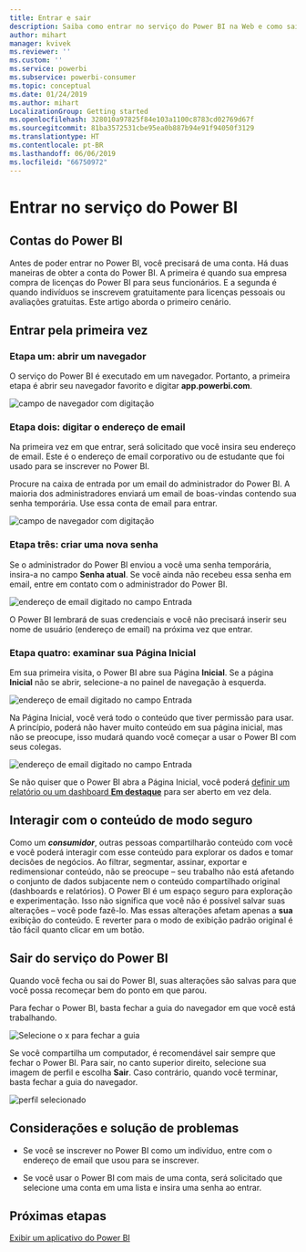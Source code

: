 ```yaml
---
title: Entrar e sair
description: Saiba como entrar no serviço do Power BI na Web e como sair.
author: mihart
manager: kvivek
ms.reviewer: ''
ms.custom: ''
ms.service: powerbi
ms.subservice: powerbi-consumer
ms.topic: conceptual
ms.date: 01/24/2019
ms.author: mihart
LocalizationGroup: Getting started
ms.openlocfilehash: 328010a97825f84e103a1100c8783cd02769d67f
ms.sourcegitcommit: 81ba3572531cbe95ea0b887b94e91f94050f3129
ms.translationtype: HT
ms.contentlocale: pt-BR
ms.lasthandoff: 06/06/2019
ms.locfileid: "66750972"
---
```

# <a name="sign-in-to-power-bi-service"></a>Entrar no serviço do Power BI

## <a name="power-bi-accounts"></a>Contas do Power BI
Antes de poder entrar no Power BI, você precisará de uma conta. Há duas maneiras de obter a conta do Power BI. A primeira é quando sua empresa compra de licenças do Power BI para seus funcionários. E a segunda é quando indivíduos se inscrevem gratuitamente para licenças pessoais ou avaliações gratuitas. Este artigo aborda o primeiro cenário.

## <a name="sign-in-for-the-first-time"></a>Entrar pela primeira vez

### <a name="step-one-open-a-browser"></a>Etapa um: abrir um navegador
O serviço do Power BI é executado em um navegador.  Portanto, a primeira etapa é abrir seu navegador favorito e digitar **app.powerbi.com**.

![campo de navegador com digitação](media/end-user-sign-in/power-bi-sign-in.png)

### <a name="step-two-type-your-email-address"></a>Etapa dois: digitar o endereço de email
Na primeira vez em que entrar, será solicitado que você insira seu endereço de email.  Este é o endereço de email corporativo ou de estudante que foi usado para se inscrever no Power BI.  

Procure na caixa de entrada por um email do administrador do Power BI. A maioria dos administradores enviará um email de boas-vindas contendo sua senha temporária. Use essa conta de email para entrar. 

![campo de navegador com digitação](media/end-user-sign-in/power-bi-email2.png)


 
### <a name="step-three-create-a-new-password"></a>Etapa três: criar uma nova senha
Se o administrador do Power BI enviou a você uma senha temporária, insira-a no campo **Senha atual**. Se você ainda não recebeu essa senha em email, entre em contato com o administrador do Power BI.

![endereço de email digitado no campo Entrada](media/end-user-sign-in/power-bi-login2.png)

O Power BI lembrará de suas credenciais e você não precisará inserir seu nome de usuário (endereço de email) na próxima vez que entrar. 

### <a name="step-four-review-your-home-page"></a>Etapa quatro: examinar sua Página Inicial
Em sua primeira visita, o Power BI abre sua Página **Inicial**. Se a página **Inicial** não se abrir, selecione-a no painel de navegação à esquerda. 

![endereço de email digitado no campo Entrada](media/end-user-sign-in/power-bi-home-select.png)

Na Página Inicial, você verá todo o conteúdo que tiver permissão para usar. A princípio, poderá não haver muito conteúdo em sua página inicial, mas não se preocupe, isso mudará quando você começar a usar o Power BI com seus colegas. 

![endereço de email digitado no campo Entrada](media/end-user-sign-in/power-bi-home2.png)

Se não quiser que o Power BI abra a Página Inicial, você poderá [definir um relatório ou um dashboard **Em destaque**](end-user-featured.md) para ser aberto em vez dela. 

## <a name="safely-interact-with-content"></a>Interagir com o conteúdo de modo seguro
Como um ***consumidor***, outras pessoas compartilharão conteúdo com você e você poderá interagir com esse conteúdo para explorar os dados e tomar decisões de negócios.  Ao filtrar, segmentar, assinar, exportar e redimensionar conteúdo, não se preocupe – seu trabalho não está afetando o conjunto de dados subjacente nem o conteúdo compartilhado original (dashboards e relatórios). O Power BI é um espaço seguro para exploração e experimentação. Isso não significa que você não é possível salvar suas alterações – você pode fazê-lo. Mas essas alterações afetam apenas a **sua** exibição do conteúdo. E reverter para o modo de exibição padrão original é tão fácil quanto clicar em um botão.

## <a name="sign-out-of-power-bi-service"></a>Sair do serviço do Power BI
Quando você fecha ou sai do Power BI, suas alterações são salvas para que você possa recomeçar bem do ponto em que parou.

Para fechar o Power BI, basta fechar a guia do navegador em que você está trabalhando. 

![Selecione o x para fechar a guia](media/end-user-sign-in/power-bi-close.png) 

Se você compartilha um computador, é recomendável sair sempre que fechar o Power BI.  Para sair, no canto superior direito, selecione sua imagem de perfil e escolha **Sair**. Caso contrário, quando você terminar, basta fechar a guia do navegador.

![perfil selecionado](media/end-user-sign-in/power-bi-sign-out.png) 

## <a name="troubleshooting-and-considerations"></a>Considerações e solução de problemas
- Se você se inscrever no Power BI como um indivíduo, entre com o endereço de email que usou para se inscrever.

- Se você usar o Power BI com mais de uma conta, será solicitado que selecione uma conta em uma lista e insira uma senha ao entrar. 

## <a name="next-steps"></a>Próximas etapas
[Exibir um aplicativo do Power BI](end-user-app-view.md)
